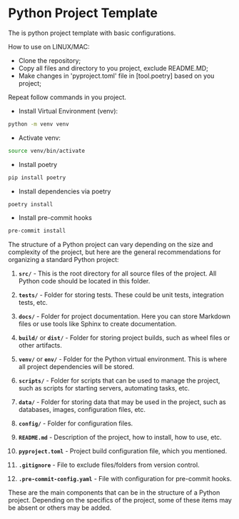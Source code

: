 # Python Project Template
The is python project template with basic configurations.

How to use on LINUX/MAC:

- Clone the repository;
- Copy all files and directory to you project, exclude README.MD;
- Make changes in 'pyproject.toml' file in [tool.poetry] based on you project;

Repeat follow commands in you project.
- Install Virtual Environment (venv):
```sh
python -m venv venv
```

- Activate venv:
```sh
source venv/bin/activate
```

- Install poetry
```sh
pip install poetry
```

- Install dependencies via poetry
```sh
poetry install
```

- Install pre-commit hooks
```sh
pre-commit install
```


The structure of a Python project can vary depending on the size and complexity of the project, but here are the general recommendations for organizing a standard Python project:

1. **`src/`** - This is the root directory for all source files of the project. All Python code should be located in this folder.

2. **`tests/`** - Folder for storing tests. These could be unit tests, integration tests, etc.

3. **`docs/`** - Folder for project documentation. Here you can store Markdown files or use tools like Sphinx to create documentation.

4. **`build/`** or **`dist/`** - Folder for storing project builds, such as wheel files or other artifacts.

5. **`venv/`** or **`env/`** - Folder for the Python virtual environment. This is where all project dependencies will be stored.

6. **`scripts/`** - Folder for scripts that can be used to manage the project, such as scripts for starting servers, automating tasks, etc.

7. **`data/`** - Folder for storing data that may be used in the project, such as databases, images, configuration files, etc.

8. **`config/`** - Folder for configuration files.

9. **`README.md`** - Description of the project, how to install, how to use, etc.

10. **`pyproject.toml`** - Project build configuration file, which you mentioned.

11. **`.gitignore`** - File to exclude files/folders from version control.

12. **`.pre-commit-config.yaml`** - File with configuration for pre-commit hooks.

These are the main components that can be in the structure of a Python project. Depending on the specifics of the project, some of these items may be absent or others may be added.
